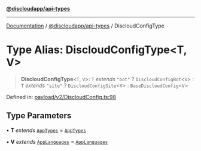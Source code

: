 [**@discloudapp/api-types**](../README.md)

***

[Documentation](../../../packages.md) / [@discloudapp/api-types](../README.md) / DiscloudConfigType

# Type Alias: DiscloudConfigType\<T, V\>

> **DiscloudConfigType**\<`T`, `V`\>: `T` *extends* `"bot"` ? `DiscloudConfigBot`\<`V`\> : `T` *extends* `"site"` ? `DiscloudConfigSite`\<`V`\> : `BaseDiscloudConfig`\<`V`\>

Defined in: [payload/v2/DiscloudConfig.ts:98](https://github.com/discloud/discloud.app/blob/8d6df0b18784d1a4408701ac8e6b9db44dbb7133/packages/api-types/payload/v2/DiscloudConfig.ts#L98)

## Type Parameters

• **T** *extends* [`AppTypes`](AppTypes.md) = [`AppTypes`](AppTypes.md)

• **V** *extends* [`AppLanguages`](AppLanguages.md) = [`AppLanguages`](AppLanguages.md)
